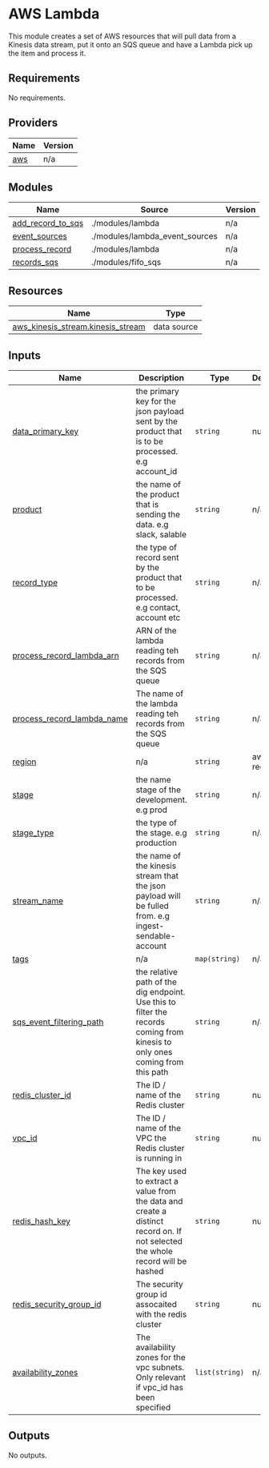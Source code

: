 # AWS Lambda

This module creates a set of AWS resources that will pull data from a Kinesis data stream, put it onto an SQS queue and have a Lambda pick up the item and process it.

## Requirements

No requirements.

## Providers

| Name                                             | Version |
| ------------------------------------------------ | ------- |
| <a name="provider_aws"></a> [aws](#provider_aws) | n/a     |

## Modules

| Name                                                                                   | Source                         | Version |
| -------------------------------------------------------------------------------------- | ------------------------------ | ------- |
| <a name="module_add_record_to_sqs"></a> [add_record_to_sqs](#module_add_record_to_sqs) | ./modules/lambda               | n/a     |
| <a name="module_event_sources"></a> [event_sources](#module_event_sources)             | ./modules/lambda_event_sources | n/a     |
| <a name="module_process_record"></a> [process_record](#module_process_record)          | ./modules/lambda               | n/a     |
| <a name="module_records_sqs"></a> [records_sqs](#module_records_sqs)                   | ./modules/fifo_sqs             | n/a     |

## Resources

| Name                                                                                                                               | Type        |
| ---------------------------------------------------------------------------------------------------------------------------------- | ----------- |
| [aws_kinesis_stream.kinesis_stream](https://registry.terraform.io/providers/hashicorp/aws/latest/docs/data-sources/kinesis_stream) | data source |

## Inputs

| Name                                                                                                       | Description                                                                                                                  | Type          | Default    | Required |
| ---------------------------------------------------------------------------------------------------------- | ---------------------------------------------------------------------------------------------------------------------------- | ------------- | ---------- | :------: |
| <a name="input_data_primary_key"></a> [data_primary_key](#input_data_primary_key)                          | the primary key for the json payload sent by the product that is to be processed. e.g account_id                             | `string`      | null        |   no    |
| <a name="input_product"></a> [product](#input_product)                                                     | the name of the product that is sending the data. e.g slack, salable                                                         | `string`      | n/a        |   yes    |
| <a name="input_record_type"></a> [record_type](#input_record_type)                                         | the type of record sent by the product that to be processed. e.g contact, account etc                                        | `string`      | n/a        |   yes    |
| <a name="input_process_record_lambda_arn"></a> [process_record_lambda_arn](#input_redis_hash_key)                                                        |ARN of the lambda reading teh records from the SQS queue                                                                  | `string`      | n/a      |    yes    |   
| <a name="input_process_record_lambda_name"></a> [process_record_lambda_name](#input_redis_hash_key)                                                        |The name of the lambda reading teh records from the SQS queue                                                                                                                | `string`      | n/a      |    yes    |   
| <a name="input_region"></a> [region](#input_region)                                                        | n/a                                                                                                                          | `string`      | aws region |   yes    |
| <a name="input_stage"></a> [stage](#input_stage)                                                           | the name stage of the development. e.g prod                                                                                  | `string`      | n/a        |   yes    |
| <a name="input_stage_type"></a> [stage_type](#input_stage_type)                                            | the type of the stage. e.g production                                                                                        | `string`      | n/a        |   yes    |
| <a name="input_stream_name"></a> [stream_name](#input_stream_name)                                         | the name of the kinesis stream that the json payload will be fulled from. e.g ingest-sendable-account                        | `string`      | n/a        |   yes    |
| <a name="input_tags"></a> [tags](#input_tags)                                                              | n/a                                                                                                                          | `map(string)` | n/a        |   yes    |
| <a name="input_sqs_event_filtering_pathr"></a> [sqs_event_filtering_path](#input_sqs_event_filtering_path) | the relative path of the dig endpoint. Use this to filter the records coming from kinesis to only ones coming from this path | `string`      | n/a        |    no    |
| <a name="input_redis_cluster_id"></a> [redis_cluster_id](#input_redis_cluster_id)                          | The ID / name of the Redis cluster                                                                                           | `string`      | null       |    no    |
| <a name="input_vpc_id"></a> [vpc_id](#input_vpc_id)                                                        | The ID / name of the VPC the Redis cluster is running in                                                                     | `string`      | null       |    no    |                                                                     | `string`      | null       |    no    |
| <a name="input_redis_hash_key"></a> [redis_hash_key](#input_redis_hash_key)                                                        | The key used to extract a value from the data and create a distinct record on. If not selected the whole record will be hashed                                                                    | `string`      | null       |    no    |    
| <a name="input_redis_security_group_id"></a> [redis_security_group_id](#input_redis_security_group_id)                                                        | The security group id assocaited with the redis cluster                                                                   | `string`      | null       |    no    |                                                                    | 
| <a name="input_availability_zones"></a> [availability_zones](#input_availability_zones)                                                        |The availability zones for the vpc subnets. Only relevant if vpc_id has been specified                                                                   | `list(string)`      | n/a       |    no    |   





## Outputs

No outputs.
